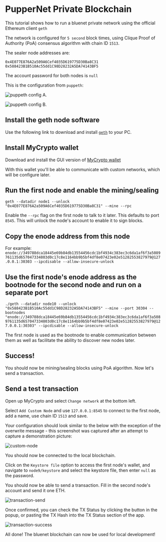 # PupperNet Private Blockchain

This tutorial shows how to run a bluenet private network using the official Ethereum client `geth`

The network is configured for `5 second` block times, using Clique Proof of Authority (PoA) consensus algorithm with chain ID `1513`.

The sealer node addresses are:

`0x4E077E876A2a509A6Cef4035D619775D30Ba8C31`
`0x588423B1B510Ac55dd1C98D28232A5DA74143BF5`

The account password for both nodes is `null`

This is the configuration from `puppeth`:

![puppeth config A.](Screenshots/puppeth_config_blue1.PNG)


![puppeth config B.](Screenshots/puppeth_config_blue2.PNG)


## Install the geth node software

Use the following link to download and install [`geth`](https://geth.ethereum.org/downloads/) to your PC.

## Install MyCrypto wallet

Download and install the GUI version of [MyCrypto wallet](https://download.mycrypto.com/)

With this wallet you'll be able to communicate with custom networks, which will be configure later.

## Run the first node and enable the mining/sealing

`geth --datadir node1 --unlock "0x4E077E876A2a509A6Cef4035D619775D30Ba8C31" --mine --rpc`

Enable the `--rpc` flag on the first node to talk to it later. This defaults to port `8545`.
This will unlock the node's account to enable it to sign blocks.

## Copy the enode address from this node

For example:
`enode://349788dca18445e69b84db13554456cdc1bf4934c383ec3c6da1af6f3a5089761135d657047334803d0c17c8e1164bb9b5bf4df8e07423e02e51282553827979@127.0.0.1:30303 --ipcdisable --allow-insecure-unlock`

## Use the first node's enode address as the bootnode for the second node and run on a separate port

`./geth --datadir node10 --unlock "0x588423B1B510Ac55dd1C98D28232A5DA74143BF5" --mine --port 30304 --bootnodes "enode://349788dca18445e69b84db13554456cdc1bf4934c383ec3c6da1af6f3a5089761135d657047334803d0c17c8e1164bb9b5bf4df8e07423e02e51282553827979@127.0.0.1:30303" --ipcdisable --allow-insecure-unlock`

The first node is used as the bootnode to enable communication between them as well as facilitate the ability to discover new nodes later.

## Success!

You should now be mining/sealing blocks using PoA algorithm. Now let's send a transaction.

## Send a test transaction

Open up MyCrypto and select `Change network` at the bottom left.

Select `Add Custom Node` and use `127.0.0.1:8545` to connect to the first node, add a name, use chain ID `1513` and save.

Your configuration should look similar to the below with the exception of the overwrite message - this screenshot was captured after an attempt to capture a demonstration picture:

![custom-node](Screenshots/mycrypto_bluenet1.PNG)

You should now be connected to the local blockchain.

Click on the `Keystore file` option to access the first node's wallet, and navigate to `node9/keystore` and select
the keystore file, then enter `null` as the password.

You should now be able to send a transaction. Fill in the second node's account and send it one ETH.

![transaction-send](Screenshots/transact_tx.png)

Once confirmed, you can check the TX Status by clicking the button in the popup, or pasting the TX Hash into the TX Status section of the app.

![transaction-success](Screenshots/transact-complete.png)

All done! The bluenet blockchain can now be used for local development!
